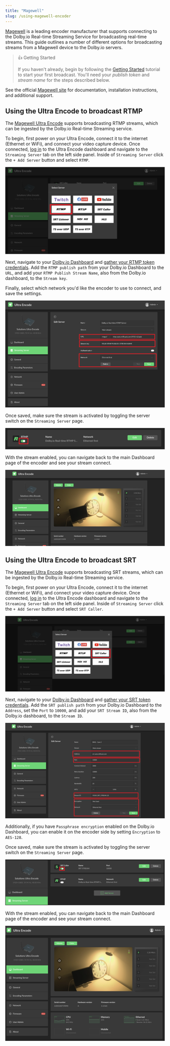 ```yaml
---
title: "Magewell"
slug: /using-magewell-encoder
---
```

[Magewell](https://www.magewell.com/) is a leading encoder manufacturer that supports connecting to the Dolby.io Real-time Streaming Service for broadcasting real-time streams. This guide outlines a number of different options for broadcasting streams from a Magewell device to the Dolby.io servers.

> 👍 Getting Started
> 
> If you haven't already, begin by following the [Getting Started](/millicast/getting-started.mdx) tutorial to start your first broadcast. You'll need your _publish token_ and _stream name_ for the steps described below.

See the official [Magewell site](https://www.magewell.com/support-contacts) for documentation, installation instructions, and additional support.

## Using the Ultra Encode to broadcast RTMP

The [Magewell Ultra Encode](https://www.magewell.com/ultra-encode) supports broadcasting RTMP streams, which can be ingested by the Dolby.io Real-time Streaming service. 

To begin, first power on your Ultra Encode, connect it to the internet (Ethernet or WiFi), and connect your video capture device. Once connected, [log in](https://www.magewell.com/files/documents/User_Manual/ultra_encode_user_manual_en.pdf) to the Ultra Encode dashboard and navigate to the `Streaming Server` tab on the left side panel. Inside of `Streaming Server` click the `+ Add Server` button and select `RTMP`.


![](../assets/img/rmtp-magewell.png)



Next, navigate to your [Dolby.io Dashboard](https://dashboard.dolby.io/signin) and [gather your RTMP token credentials](/millicast/broadcast/using-rtmp-and-rtmps.md#how-to-find-your-rtmp-publish-url). Add the `RTMP publish path` from your Dolby.io Dashboard to the `URL`, and add your `RTMP Publish Stream Name`, also from the Dolby.io dashboard, to the `Stream key`. 

Finally, select which network you'd like the encoder to use to connect, and save the settings.


![](../assets/img/rtmp-dolby-magewell.png)



Once saved, make sure the stream is activated by toggling the server switch on the `Streaming Server` page.


![](../assets/img/connect-magewell.png)



With the stream enabled, you can navigate back to the main Dashboard page of the encoder and see your stream connect.


![](../assets/img/connect-magewell-stream.png)



## Using the Ultra Encode to broadcast SRT

The [Magewell Ultra Encode](https://www.magewell.com/ultra-encode) supports broadcasting SRT streams, which can be ingested by the Dolby.io Real-time Streaming service. 

To begin, first power on your Ultra Encode, connect it to the internet (Ethernet or WiFi), and connect your video capture device. Once connected, [log in](https://www.magewell.com/files/documents/User_Manual/ultra_encode_user_manual_en.pdf) to the Ultra Encode dashboard and navigate to the `Streaming Server` tab on the left side panel. Inside of `Streaming Server` click the `+ Add Server` button and select `SRT Caller`.


![](../assets/img/srt-caller.png)



Next, navigate to your [Dolby.io Dashboard](https://dashboard.dolby.io/signin) and [gather your SRT token credentials](/millicast/broadcast/using-srt.md). Add the `SRT publish path` from your Dolby.io Dashboard to the `Address`, set the `Port` to `10000`, and add your `SRT Stream ID`, also from the Dolby.io dashboard, to the `Stream ID`.


![](../assets/img/srt-setup.png)



Additionally, if you have `Passphrase encryption` enabled on the Dolby.io Dashboard, you can enable it on the encoder side by setting `Encryption` to `AES-128`. 

Once saved, make sure the stream is activated by toggling the server switch on the `Streaming Server` page.


![](../assets/img/srt-toggle.png)



With the stream enabled, you can navigate back to the main Dashboard page of the encoder and see your stream connect.


![](../assets/img/connected.PNG)

